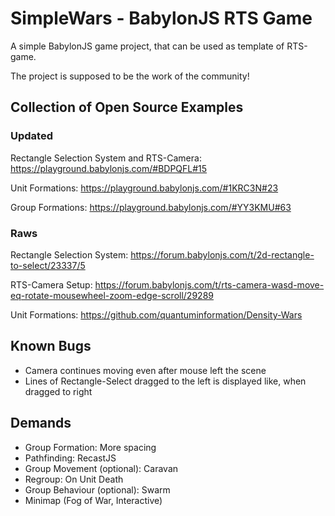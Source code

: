 # SimpleWars - BabylonJS RTS Game

A simple BabylonJS game project, that can be used as template of RTS-game.

The project is supposed to be the work of the community!

## Collection of Open Source Examples

### Updated

Rectangle Selection System and RTS-Camera: https://playground.babylonjs.com/#BDPQFL#15

Unit Formations: https://playground.babylonjs.com/#1KRC3N#23

Group Formations: https://playground.babylonjs.com/#YY3KMU#63

### Raws

Rectangle Selection System: https://forum.babylonjs.com/t/2d-rectangle-to-select/23337/5

RTS-Camera Setup: https://forum.babylonjs.com/t/rts-camera-wasd-move-eq-rotate-mousewheel-zoom-edge-scroll/29289

Unit Formations: https://github.com/quantuminformation/Density-Wars

## Known Bugs

- Camera continues moving even after mouse left the scene
- Lines of Rectangle-Select dragged to the left is displayed like, when dragged to right

## Demands

- Group Formation: More spacing
- Pathfinding: RecastJS
- Group Movement (optional): Caravan
- Regroup: On Unit Death
- Group Behaviour (optional): Swarm
- Minimap (Fog of War, Interactive)
